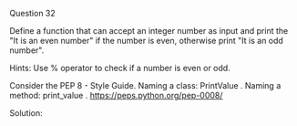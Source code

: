 Question 32

Define a function that can accept an integer number as input and print the 
"It is an even number" if the number is even, otherwise print "It is an odd number".

Hints:
Use % operator to check if a number is even or odd.

Consider the PEP 8 - Style Guide. Naming a class: PrintValue . Naming a method: print_value .
https://peps.python.org/pep-0008/

Solution:
```python

```

